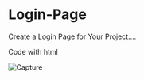 # Login-Page
Create a Login Page for Your Project....

Code with html

![Capture](https://github.com/MahalakshmiPy/Login-Page/assets/172835002/cd2b23a0-6270-495e-9188-df760cd9ab0b)

